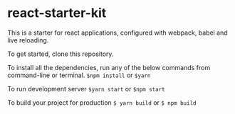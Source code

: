 # react-starter-kit

This is a starter for react applications, configured with webpack, babel and live reloading.

To get started, clone this repository.

To install all the dependencies, run any of the below commands from command-line or terminal.
`$npm install` 
or
`$yarn` 


To run development server
`$yarn start`
or
`$npm start`

To build your project for production 
`$ yarn build`
or
`$ npm build`
